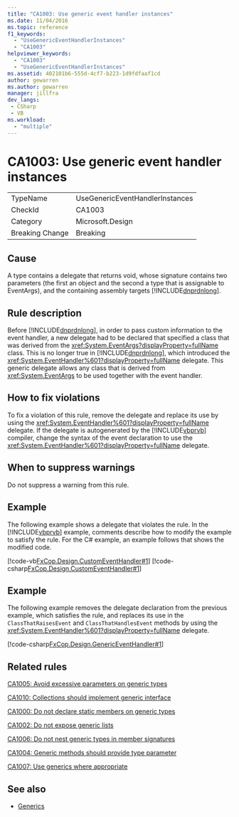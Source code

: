 ```yaml
---
title: "CA1003: Use generic event handler instances"
ms.date: 11/04/2016
ms.topic: reference
f1_keywords:
  - "UseGenericEventHandlerInstances"
  - "CA1003"
helpviewer_keywords:
  - "CA1003"
  - "UseGenericEventHandlerInstances"
ms.assetid: 402101b6-555d-4cf7-b223-1d9fdfaaf1cd
author: gewarren
ms.author: gewarren
manager: jillfra
dev_langs:
 - CSharp
 - VB
ms.workload:
  - "multiple"
---
```

# CA1003: Use generic event handler instances

|||
|-|-|
|TypeName|UseGenericEventHandlerInstances|
|CheckId|CA1003|
|Category|Microsoft.Design|
|Breaking Change|Breaking|

## Cause
 A type contains a delegate that returns void, whose signature contains two parameters (the first an object and the second a type that is assignable to EventArgs), and the containing assembly targets [!INCLUDE[dnprdnlong](../code-quality/includes/dnprdnlong_md.md)].

## Rule description
 Before [!INCLUDE[dnprdnlong](../code-quality/includes/dnprdnlong_md.md)], in order to pass custom information to the event handler, a new delegate had to be declared that specified a class that was derived from the <xref:System.EventArgs?displayProperty=fullName> class. This is no longer true in [!INCLUDE[dnprdnlong](../code-quality/includes/dnprdnlong_md.md)], which introduced the <xref:System.EventHandler%601?displayProperty=fullName> delegate. This generic delegate allows any class that is derived from <xref:System.EventArgs> to be used together with the event handler.

## How to fix violations
 To fix a violation of this rule, remove the delegate and replace its use by using the <xref:System.EventHandler%601?displayProperty=fullName> delegate. If the delegate is autogenerated by the [!INCLUDE[vbprvb](../code-quality/includes/vbprvb_md.md)] compiler, change the syntax of the event declaration to use the <xref:System.EventHandler%601?displayProperty=fullName> delegate.

## When to suppress warnings
 Do not suppress a warning from this rule.

## Example
 The following example shows a delegate that violates the rule. In the [!INCLUDE[vbprvb](../code-quality/includes/vbprvb_md.md)] example, comments describe how to modify the example to satisfy the rule. For the C# example, an example follows that shows the modified code.

 [!code-vb[FxCop.Design.CustomEventHandler#1](../code-quality/codesnippet/VisualBasic/ca1003-use-generic-event-handler-instances_1.vb)]
 [!code-csharp[FxCop.Design.CustomEventHandler#1](../code-quality/codesnippet/CSharp/ca1003-use-generic-event-handler-instances_1.cs)]

## Example
 The following example removes the delegate declaration from the previous example, which satisfies the rule, and replaces its use in the `ClassThatRaisesEvent` and `ClassThatHandlesEvent` methods by using the <xref:System.EventHandler%601?displayProperty=fullName> delegate.

 [!code-csharp[FxCop.Design.GenericEventHandler#1](../code-quality/codesnippet/CSharp/ca1003-use-generic-event-handler-instances_2.cs)]

## Related rules
 [CA1005: Avoid excessive parameters on generic types](../code-quality/ca1005-avoid-excessive-parameters-on-generic-types.md)

 [CA1010: Collections should implement generic interface](../code-quality/ca1010-collections-should-implement-generic-interface.md)

 [CA1000: Do not declare static members on generic types](../code-quality/ca1000-do-not-declare-static-members-on-generic-types.md)

 [CA1002: Do not expose generic lists](../code-quality/ca1002-do-not-expose-generic-lists.md)

 [CA1006: Do not nest generic types in member signatures](../code-quality/ca1006-do-not-nest-generic-types-in-member-signatures.md)

 [CA1004: Generic methods should provide type parameter](../code-quality/ca1004-generic-methods-should-provide-type-parameter.md)

 [CA1007: Use generics where appropriate](../code-quality/ca1007-use-generics-where-appropriate.md)

## See also

- [Generics](/dotnet/csharp/programming-guide/generics/index)